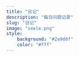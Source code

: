 ```yaml
---
title: "日记"
description: "每日问题记录"
slug: "日记"
image: "seele.png"
style:
    background: "#2a9d8f"
    color: "#fff"
---
```

